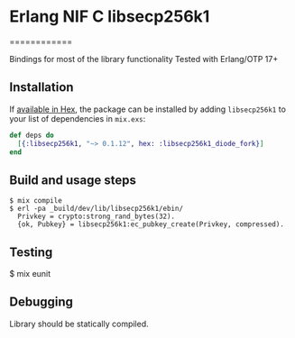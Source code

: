 # Erlang NIF C libsecp256k1

============

Bindings for most of the library functionality
Tested with Erlang/OTP 17+

Installation
------------
If [available in Hex](https://hex.pm/docs/publish), the package can be installed
by adding `libsecp256k1` to your list of dependencies in `mix.exs`:

```elixir
def deps do
  [{:libsecp256k1, "~> 0.1.12", hex: :libsecp256k1_diode_fork}]
end
```

Build and usage steps
---------------------
	$ mix compile
	$ erl -pa _build/dev/lib/libsecp256k1/ebin/
	  Privkey = crypto:strong_rand_bytes(32).
	  {ok, Pubkey} = libsecp256k1:ec_pubkey_create(Privkey, compressed).

Testing
-------
  $ mix eunit

Debugging
---------

Library should be statically compiled.
